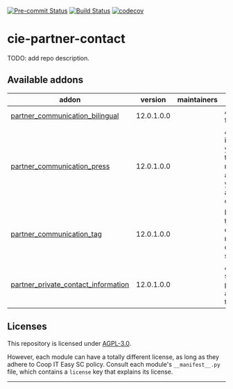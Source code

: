 
<!-- /!\ Non OCA Context : Set here the badge of your runbot / runboat instance. -->
[![Pre-commit Status](https://github.com/coopiteasy/cie-partner-contact/actions/workflows/pre-commit.yml/badge.svg?branch=12.0)](https://github.com/coopiteasy/cie-partner-contact/actions/workflows/pre-commit.yml?query=branch%3A12.0)
[![Build Status](https://github.com/coopiteasy/cie-partner-contact/actions/workflows/test.yml/badge.svg?branch=12.0)](https://github.com/coopiteasy/cie-partner-contact/actions/workflows/test.yml?query=branch%3A12.0)
[![codecov](https://codecov.io/gh/coopiteasy/cie-partner-contact/branch/12.0/graph/badge.svg)](https://codecov.io/gh/coopiteasy/cie-partner-contact)
<!-- /!\ Non OCA Context : Set here the badge of your translation instance. -->

<!-- /!\ do not modify above this line -->

# cie-partner-contact

TODO: add repo description.

<!-- /!\ do not modify below this line -->

<!-- prettier-ignore-start -->

[//]: # (addons)

Available addons
----------------
addon | version | maintainers | summary
--- | --- | --- | ---
[partner_communication_bilingual](partner_communication_bilingual/) | 12.0.1.0.0 |  | Add bilingual field to partner
[partner_communication_press](partner_communication_press/) | 12.0.1.0.0 |  | Add information in your contacts to know if you need to send advertising to your contacts and which type of advertising.
[partner_communication_tag](partner_communication_tag/) | 12.0.1.0.0 |  | Let you add tags to a contact to manage your communication strategies.
[partner_private_contact_information](partner_private_contact_information/) | 12.0.1.0.0 |  | Add a VIP status and private address fields to contacts

[//]: # (end addons)

<!-- prettier-ignore-end -->

## Licenses

This repository is licensed under [AGPL-3.0](LICENSE).

However, each module can have a totally different license, as long as they adhere to Coop IT Easy SC
policy. Consult each module's `__manifest__.py` file, which contains a `license` key
that explains its license.

----
<!-- /!\ Non OCA Context : Set here the full description of your organization. -->
